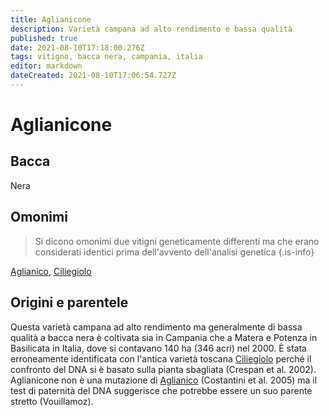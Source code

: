 ```yaml
---
title: Aglianicone
description: Varietà campana ad alto rendimento e bassa qualità
published: true
date: 2021-08-10T17:18:00.276Z
tags: vitigno, bacca nera, campania, italia
editor: markdown
dateCreated: 2021-08-10T17:06:54.727Z
---
```


# Aglianicone

## Bacca
Nera

## Omonimi
> Si dicono omonimi due vitigni geneticamente differenti ma che erano considerati identici prima dell'avvento dell'analisi genetica
{.is-info}

[Aglianico](/vitigni/bacca-nera/aglianico), [Ciliegiolo](/vitigni/bacca-nera/ciliegiolo)

## Origini e parentele
Questa varietà campana ad alto rendimento ma generalmente di bassa qualità a bacca nera è coltivata sia in Campania che a Matera e Potenza in Basilicata in Italia, dove si contavano 140 ha (346 acri) nel 2000. È stata erroneamente identificata con l'antica varietà toscana [Ciliegiolo](/vitigni/bacca-nera/ciliegiolo) perché il confronto del DNA si è basato sulla pianta sbagliata (Crespan et al. 2002). Aglianicone non è una mutazione di [Aglianico](/vitigni/bacca-nera/aglianico) (Costantini et al. 2005) ma il test di paternità del DNA suggerisce che potrebbe essere un suo parente stretto (Vouillamoz).